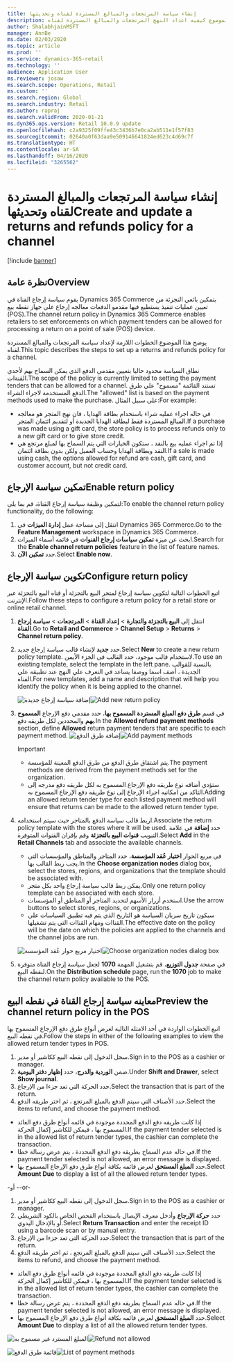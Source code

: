 ```yaml
---
title: إنشاء سياسة المرتجعات والمبالغ المستردة لقناه وتحديثها
description: يوضح هذا الموضوع كيفيه اعداد النهج المرتجعات والمبالغ المستردة لقناه.
author: ShalabhjainMSFT
manager: AnnBe
ms.date: 02/03/2020
ms.topic: article
ms.prod: ''
ms.service: dynamics-365-retail
ms.technology: ''
audience: Application User
ms.reviewer: josaw
ms.search.scope: Operations, Retail
ms.custom: ''
ms.search.region: Global
ms.search.industry: Retail
ms.author: rapraj
ms.search.validFrom: 2020-01-21
ms.dyn365.ops.version: Retail 10.0.9 update
ms.openlocfilehash: c2a9325f09ffe43c3436b7e0ca2ab511e1f57f83
ms.sourcegitcommit: 02640a0f63daa9e509146641824ed623c4d69c7f
ms.translationtype: HT
ms.contentlocale: ar-SA
ms.lasthandoff: 04/16/2020
ms.locfileid: "3265562"
---
```

# <a name="create-and-update-a-returns-and-refunds-policy-for-a-channel"></a><span data-ttu-id="cc2d6-103">إنشاء سياسة المرتجعات والمبالغ المستردة لقناه وتحديثها</span><span class="sxs-lookup"><span data-stu-id="cc2d6-103">Create and update a returns and refunds policy for a channel</span></span>

[!include [banner](includes/banner.md)]

## <a name="overview"></a><span data-ttu-id="cc2d6-104">نظرة عامة</span><span class="sxs-lookup"><span data-stu-id="cc2d6-104">Overview</span></span>

<span data-ttu-id="cc2d6-105">يقوم سياسة إرجاع القناة في Dynamics 365 Commerce بتمكين بائعي التجزئة من تعيين عمليات تنفيذ يستطيع فيها مقدمو الدفعات معالجه إرجاع علي جهاز نقطه بيع (POS).</span><span class="sxs-lookup"><span data-stu-id="cc2d6-105">The channel return policy in Dynamics 365 Commerce enables retailers to set enforcements on which payment tenders can be allowed for processing a return on a point of sale (POS) device.</span></span>  

<span data-ttu-id="cc2d6-106">يوضح هذا الموضوع الخطوات اللازمة لإعداد سياسة المرتجعات والمبالغ المستردة لقناه.</span><span class="sxs-lookup"><span data-stu-id="cc2d6-106">This topic describes the steps to set up a returns and refunds policy for a channel.</span></span>

<span data-ttu-id="cc2d6-107">نطاق السياسة محدود حاليا بتعيين مقدمي الدفع الذي يمكن السماح بهم لأحدي القنةات.</span><span class="sxs-lookup"><span data-stu-id="cc2d6-107">The scope of the policy is currently limited to setting the payment tenders that can be allowed for a channel.</span></span> <span data-ttu-id="cc2d6-108">تستند القائمة "مسموح" علي طرق الدفع المستخدمة لاجراء الشراء.</span><span class="sxs-lookup"><span data-stu-id="cc2d6-108">The "allowed" list is based on the payment methods used to make the purchase.</span></span> <span data-ttu-id="cc2d6-109">على سبيل المثال:</span><span class="sxs-lookup"><span data-stu-id="cc2d6-109">For example:</span></span>

- <span data-ttu-id="cc2d6-110">في حاله اجراء عمليه شراء باستخدام بطاقة الهدايا ، فان نهج المتجر هو معالجه المبالغ المستردة فقط لبطاقة الهدايا الجديدة أو لتقديم ائتمان المتجر.</span><span class="sxs-lookup"><span data-stu-id="cc2d6-110">If a purchase was made using a gift card, the store policy is to process refunds only to a new gift card or to give store credit.</span></span> 
- <span data-ttu-id="cc2d6-111">إذا تم اجراء عمليه بيع بالنقد ، ستكون الخيارات التي يتم السماح بها لمبلغ مرتجع هي النقد وبطاقة الهدايا وحساب العميل ولكن بدون بطاقة ائتمان.</span><span class="sxs-lookup"><span data-stu-id="cc2d6-111">If a sale is made using cash, the options allowed for refund are cash, gift card, and customer account, but not credit card.</span></span> 


## <a name="enable-return-policy"></a><span data-ttu-id="cc2d6-112">تمكين سياسة الإرجاع</span><span class="sxs-lookup"><span data-stu-id="cc2d6-112">Enable return policy</span></span>

<span data-ttu-id="cc2d6-113">لتمكين وظيفة سياسة إرجاع القناة، قم بما يلي:</span><span class="sxs-lookup"><span data-stu-id="cc2d6-113">To enable the channel return policy functionality, do the following:</span></span>

1. <span data-ttu-id="cc2d6-114">انتقل إلى مساحة عمل **إدارة الميزات** في Dynamics 365 Commerce.</span><span class="sxs-lookup"><span data-stu-id="cc2d6-114">Go to the **Feature Management** workspace in Dynamics 365 Commerce.</span></span>
2. <span data-ttu-id="cc2d6-115">ابحث عن ميزة **تمكين سياسات إرجاع القنوات** في قائمه أسماء الميزات.</span><span class="sxs-lookup"><span data-stu-id="cc2d6-115">Search for the **Enable channel return policies** feature in the list of feature names.</span></span>
3. <span data-ttu-id="cc2d6-116">حدد **تمكين الآن**.</span><span class="sxs-lookup"><span data-stu-id="cc2d6-116">Select **Enable now**.</span></span> 

## <a name="configure-return-policy"></a><span data-ttu-id="cc2d6-117">تكوين سياسة الإرجاع</span><span class="sxs-lookup"><span data-stu-id="cc2d6-117">Configure return policy</span></span>

<span data-ttu-id="cc2d6-118">اتبع الخطوات التالية لتكوين سياسة إرجاع لمتجر البيع بالتجزئة أو قناه البيع بالتجزئة عبر الإنترنت.</span><span class="sxs-lookup"><span data-stu-id="cc2d6-118">Follow these steps to configure a return policy for a retail store or online retail channel.</span></span>

1. <span data-ttu-id="cc2d6-119">انتقل إلى  **البيع بالتجزئة والتجارة** \> **إعداد القناة** \> **المرتجعات** \> **سياسة إرجاع القناة**.</span><span class="sxs-lookup"><span data-stu-id="cc2d6-119">Go to **Retail and Commerce** \> **Channel Setup** \> **Returns** \> **Channel return policy**.</span></span>

2. <span data-ttu-id="cc2d6-120">حدد **جديد** لإنشاء قالب سياسة إرجاع جديد.</span><span class="sxs-lookup"><span data-stu-id="cc2d6-120">Select **New** to create a new return policy template.</span></span> <span data-ttu-id="cc2d6-121">لاستخدام قالب موجود، حدد القالب في الجزء الأيمن.</span><span class="sxs-lookup"><span data-stu-id="cc2d6-121">To use an existing template, select the template in the left pane.</span></span> <span data-ttu-id="cc2d6-122">بالنسبة للقوالب الجديدة ، أضف اسما ووصفا يساعد في التعرف علي النهج عند تطبيقه علي القناة.</span><span class="sxs-lookup"><span data-stu-id="cc2d6-122">For new templates, add a name and description that will help you identify the policy when it is being applied to the channel.</span></span>

   <span data-ttu-id="cc2d6-123">![إضافة سياسة إرجاع جديدة](media/Return-policy-page1.png "إضافة سياسة إرجاع جديدة")</span><span class="sxs-lookup"><span data-stu-id="cc2d6-123">![Add new return policy](media/Return-policy-page1.png "Add new return rolicy")</span></span>
     
   
3. <span data-ttu-id="cc2d6-124">في قسم **طرق دفع المبلغ المستردة المسموح بها**، حدد مقدمي دفع الإرجاع **المسموح بهم** والمحددين لكل طريقه دفع.</span><span class="sxs-lookup"><span data-stu-id="cc2d6-124">In the **Allowed refund payment methods** section, define **Allowed** return payment tenders that are specific to each payment method.</span></span>
   <span data-ttu-id="cc2d6-125">![إضافة طرق الدفع](media/Return-policy-page2.PNG "تعيين طرق الدفع المسموح بها لكل نوع دفع")</span><span class="sxs-lookup"><span data-stu-id="cc2d6-125">![Add payment methods](media/Return-policy-page2.PNG "Set allowed payment methods per payment type")</span></span>
   
    > [!IMPORTANT]
    > - <span data-ttu-id="cc2d6-126">يتم اشتقاق طرق الدفع من طرق الدفع المعينة للمؤسسة.</span><span class="sxs-lookup"><span data-stu-id="cc2d6-126">The payment methods are derived from the payment methods set for the organization.</span></span>
    > - <span data-ttu-id="cc2d6-127">ستؤدي أضافه نوع طريقه دفع الإرجاع المسموح به لكل طريقه دفع مدرجه إلى التاكد من امكانيه اجراء الإرجاع إلى نوع طريقه دفع الإرجاع المسموح به.</span><span class="sxs-lookup"><span data-stu-id="cc2d6-127">Adding an allowed return tender type for each listed payment method will ensure that returns can be made to the allowed return tender type.</span></span>
    
4. <span data-ttu-id="cc2d6-128">اربط قالب سياسة الدفع بالمتاجر حيث سيتم استخدامه.</span><span class="sxs-lookup"><span data-stu-id="cc2d6-128">Associate the return policy template with the stores where it will be used.</span></span> <span data-ttu-id="cc2d6-129">حدد **إضافة** في علامة التبويب **قنوات البيع بالتجزئة** وقم بإقران القنوات المتوفرة.</span><span class="sxs-lookup"><span data-stu-id="cc2d6-129">Select **Add** in the **Retail Channels** tab and associate the available channels.</span></span> 

    - <span data-ttu-id="cc2d6-130">في مربع الحوار **اختيار عُقد المؤسسة‬**، حدد المتاجر والمناطق والمؤسسات التي يجب ربط القالب بها.</span><span class="sxs-lookup"><span data-stu-id="cc2d6-130">In the **Choose organization nodes** dialog box, select the stores, regions, and organizations that the template should be associated with.</span></span>
    - <span data-ttu-id="cc2d6-131">يمكن ربط قالب سياسة إرجاع واحد بكل متجر.</span><span class="sxs-lookup"><span data-stu-id="cc2d6-131">Only one return policy template can be associated with each store.</span></span>
    - <span data-ttu-id="cc2d6-132">استخدم أزرار الأسهم لتحديد المتاجر أو المناطق أو المؤسسات.</span><span class="sxs-lookup"><span data-stu-id="cc2d6-132">Use the arrow buttons to select stores, regions, or organizations.</span></span>
    - <span data-ttu-id="cc2d6-133">سيكون تاريخ سريان السياسة هو التاريخ الذي يتم فيه تطبيق السياسات علي القناات ومهام القناات التي يتم تشغيلها.</span><span class="sxs-lookup"><span data-stu-id="cc2d6-133">The effective date on the policy will be the date on which the policies are applied to the channels and the channel jobs are run.</span></span> 

    <span data-ttu-id="cc2d6-134">![اختيار مربع حوار عُقد المؤسسة](media/Return-policy-page3.PNG "اختيار مربع حوار عُقد المؤسسة")</span><span class="sxs-lookup"><span data-stu-id="cc2d6-134">![Choose organization nodes dialog box](media/Return-policy-page3.PNG "Choose organization nodes dialog box")</span></span>

5. <span data-ttu-id="cc2d6-135">في صفحة **جدول التوزيع**، قم بتشغيل المهمة **1070** لجعل سياسة إرجاع القناة متوفرة لنقطه البيع.</span><span class="sxs-lookup"><span data-stu-id="cc2d6-135">On the **Distribution schedule** page, run the **1070** job to make the channel return policy available to the POS.</span></span>

## <a name="preview-the-channel-return-policy-in-the-pos"></a><span data-ttu-id="cc2d6-136">معاينه سياسة إرجاع القناة في نقطه البيع</span><span class="sxs-lookup"><span data-stu-id="cc2d6-136">Preview the channel return policy in the POS</span></span>

<span data-ttu-id="cc2d6-137">اتبع الخطوات الواردة في أحد الامثله التالية لعرض أنواع طرق دفع الإرجاع المسموح بها في نقطه البيع.</span><span class="sxs-lookup"><span data-stu-id="cc2d6-137">Follow the steps in either of the following examples to view the allowed return tender types in POS.</span></span>

1. <span data-ttu-id="cc2d6-138">سجل الدخول إلى نقطه البيع ككاشير أو مدير.</span><span class="sxs-lookup"><span data-stu-id="cc2d6-138">Sign in to the POS as a cashier or manager.</span></span>
2. <span data-ttu-id="cc2d6-139">ضمن **الوردية والدرج**، حدد **إظهار دفتر اليومية**.</span><span class="sxs-lookup"><span data-stu-id="cc2d6-139">Under **Shift and Drawer**, select **Show journal**.</span></span>
3. <span data-ttu-id="cc2d6-140">حدد الحركة التي تعد جزءا من الإرجاع.</span><span class="sxs-lookup"><span data-stu-id="cc2d6-140">Select the transaction that is part of the return.</span></span> 
4. <span data-ttu-id="cc2d6-141">حدد الأصناف التي سيتم الدفع بالمبلغ المرتجع ، ثم اختر طريقه الدفع.</span><span class="sxs-lookup"><span data-stu-id="cc2d6-141">Select the items to refund, and choose the payment method.</span></span>  
- <span data-ttu-id="cc2d6-142">إذا كانت طريقه دفع الدفع المحددة موجودة في قائمه أنواع طرق دفع العائد المسموح بها ، فيمكن للكاشير إكمال الحركة.</span><span class="sxs-lookup"><span data-stu-id="cc2d6-142">If the payment tender selected is in the allowed list of return tender types, the cashier can complete the transaction.</span></span>
- <span data-ttu-id="cc2d6-143">في حاله عدم السماح بطريقه دفع الدفع المحددة ، يتم عرض رسالة خطا.</span><span class="sxs-lookup"><span data-stu-id="cc2d6-143">If the payment tender selected is not allowed, an error message is displayed.</span></span>
- <span data-ttu-id="cc2d6-144">حدد **المبلغ المستحق** لعرض قائمه بكافة أنواع طرق دفع الإرجاع المسموح بها.</span><span class="sxs-lookup"><span data-stu-id="cc2d6-144">Select **Amount Due** to display a list of all the allowed return tender types.</span></span>

<span data-ttu-id="cc2d6-145">-أو -</span><span class="sxs-lookup"><span data-stu-id="cc2d6-145">-or-</span></span>

1. <span data-ttu-id="cc2d6-146">سجل الدخول إلى نقطه البيع ككاشير أو مدير.</span><span class="sxs-lookup"><span data-stu-id="cc2d6-146">Sign in to the POS as a cashier or manager.</span></span>
2. <span data-ttu-id="cc2d6-147">حدد **حركة الإرجاع** وأدخل معرف الإيصال باستخدام الفحص الخاص بالكود الشريطي أو بالإدخال اليدوي.</span><span class="sxs-lookup"><span data-stu-id="cc2d6-147">Select **Return Transaction** and enter the receipt ID using a barcode scan or by manual entry.</span></span> 
3. <span data-ttu-id="cc2d6-148">حدد الحركة التي تعد جزءا من الإرجاع.</span><span class="sxs-lookup"><span data-stu-id="cc2d6-148">Select the transaction that is part of the return.</span></span> 
4. <span data-ttu-id="cc2d6-149">حدد الأصناف التي سيتم الدفع بالمبلغ المرتجع ، ثم اختر طريقه الدفع.</span><span class="sxs-lookup"><span data-stu-id="cc2d6-149">Select the items to refund, and choose the payment method.</span></span>  
- <span data-ttu-id="cc2d6-150">إذا كانت طريقه دفع الدفع المحددة موجودة في قائمه أنواع طرق دفع العائد المسموح بها ، فيمكن للكاشير إكمال الحركة.</span><span class="sxs-lookup"><span data-stu-id="cc2d6-150">If the payment tender selected is in the allowed list of return tender types, the cashier can complete the transaction.</span></span>
- <span data-ttu-id="cc2d6-151">في حاله عدم السماح بطريقه دفع الدفع المحددة ، يتم عرض رسالة خطا.</span><span class="sxs-lookup"><span data-stu-id="cc2d6-151">If the payment tender selected is not allowed, an error message is displayed.</span></span>
- <span data-ttu-id="cc2d6-152">حدد **المبلغ المستحق** لعرض قائمه بكافة أنواع طرق دفع الإرجاع المسموح بها.</span><span class="sxs-lookup"><span data-stu-id="cc2d6-152">Select **Amount Due** to display a list of all the allowed return tender types.</span></span>

<span data-ttu-id="cc2d6-153">![المبلغ المسترد غير مسموح به](media/Return-policy-page6.png "نوع المبلغ المسترد غير مسموح به")</span><span class="sxs-lookup"><span data-stu-id="cc2d6-153">![Refund not allowed](media/Return-policy-page6.png "Refund type not allowed")</span></span>



<span data-ttu-id="cc2d6-154">![قائمة طرق الدفع](media/Return-policy-page5.PNG "أنواع المبلغ المسترد المسموح بها")</span><span class="sxs-lookup"><span data-stu-id="cc2d6-154">![List of payment methods](media/Return-policy-page5.PNG "Refund types allowed")</span></span>

